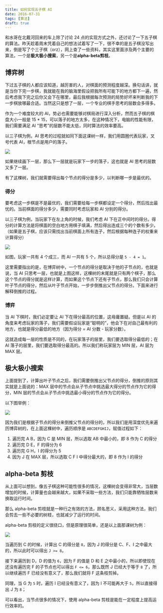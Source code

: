 ```yaml
---
title: 如何实现五子棋 AI
date: 2016-07-31
tags: [算法]
draft: true
---
```


和水哥在北戴河回来的车上除了讨论 24 点的实现方式之外，还讨论了一下五子棋的算法。昨天趁着周末凭着自己的想法试着写了一下，很不幸的是五子棋没写出来，倒是写了个三子棋（orz），网上查了一些资料，其实这里面涉及两个主要的算法，一个是**极大极小搜索**，另一个是**alpha-beta剪枝**。

<!-- more -->

## 博弈树

下过五子棋的人都应该知道，越厉害的人，对棋面的预测程度越深。换句话讲，就是当你下完一步棋，我就能在我的脑海里假设把我所有可能下的地方都下一遍，然后考虑我下完之后你又会下在哪里，最后我根据每次预测的局势好坏来判断我的下一步棋放哪最合适。当然这只是想了一层，一个专业的棋手思考的层数会多得多。

作为一个难度较大的 AI，势必也需要能够对棋局进行深入分析，然而五子棋的棋盘大小一般是 15 * 15，可以落子的地方太多，在这种情况下，电脑的性能有限，我们需要满足 AI “思考”的层数不能太低，同时算法的效率要高。

以三子棋为例，AI 思考的过程就如同下面这课树一样，我们用圆圈代表玩家，叉号代表 AI，根节点是用户的落子。

![](http://cdn.sunhz.cn/blog/five-in-a-row/01.png)

如果继续画下一层，那么下一层就是玩家下一步的落子，这也就是 AI 思考的层数又多了一层。

有了这棵树，我们就需要得出每个节点的得分是多少，以判断哪一步是最优的。

### 得分

要考虑这一步棋是不是最优的，我们需要给每一步棋都设定一个得分，然后找出最忧的。当前棋面的得分多少，需要同时考虑玩家和 AI 分别的得分。

以三子棋为例，当玩家下在左上角的时候，我们考虑 AI 下在正中间时的得分。得分的计算方法是将棋面的空白地方用棋子填满，然后得出连成三个的个数有多少。（如果是五子棋，应该只需找出当前棋面上所有连子，然后根据每种连子的权重来计算得分）

![](http://cdn.sunhz.cn/blog/five-in-a-row/04.png)

如图，玩家一共有 4 个成三，而 AI 一共有 5 个，所以总得分是 `5 - 4 = 1`。

这里需要指出的是，在博弈树中，一个节点的得分是取决于他的子节点的，也就是说，当 AI 只思考一层，也就是上图这样，这棵树的末尾就是只有两个棋子，那么这个节点的得分就是这样计算，而如果这个节点下还有子节点，那么我们只会计算叶子节点的得分，然后从叶子节点开始，一步步倒推出父节点的得分。下面来进行解释倒推的过程。

### 博弈

当 AI 下棋时，我们必定要让 AI 下在得分最高的位置，这毋庸置疑。但是以 AI 的角度来考虑玩家的落子，我们需要假设玩家是“聪明的”，他会下在对自己最有利的地方，也就是得分最低的地方（因为得分 = AI 分数 - 玩家分数）。

这就造成每一层的性质是不同的，在玩家落子的层里，我们要选取得分最低的；在 AI 落子的层里，我们要选取得分最高的。所以我们称玩家层为 MIN 层，AI 层为 MAX 层。

## 极大极小搜索

上面提到了，计算出叶子节点之后，我们需要倒推出父节点的得分，倒推的原则其实就是上面说的：MAX
层中的节点会从子节点中挑选最大得分的节点作为它的得分，MIN 层的节点会从子节点中挑选最小得分的节点作为它的得分。

以下图举例：

![](http://cdn.sunhz.cn/blog/five-in-a-row/02.png)

因为我们是根据子节点的得分来倒推父节点的得分的，所以我们是用深度优先来遍历博弈树的，在上面这棵树中，遍历顺序是 `ABCDEFGHIJ`，赋值过程如下：

1. 遍历完 A B，因为 C 是 MIN 层，所以选取 AB 中最小的，即 8 作为 C 的得分
2. 遍历完 D E，F 的得分为 6
3. 遍历完 G H，I 的得分为 5
4. 因为 J 在 MAX 层，所以选取 C F I 中得分最大的，即 8 作为 I 的得分

## alpha-beta 剪枝

从上面可以想到，像五子棋这种可能性很多的情况，这棵树会变得非常大，当层数增加的时候，计算量也会越来越大，如果不采取一些方法，我们只能靠牺牲层数来换取运行时间。

那么 alpha-beta 剪枝就是一种行之有效的方法，顾名思义，采用这种方法，我们会剪去一些不必要的树枝，也就减少了运行的时间。

alpha-beta 剪枝的定义很绕口，但是原理很简单，还是以上面那课树为例：

![](http://cdn.sunhz.cn/blog/five-in-a-row/03.png)

当遍历到 C 的时候，计算出 C 的得分是 `8`，因为 J 的得分是 C、F、I 之中最大的，所以此时可以得出 `J >= 8`。

接下来遍历到 D，D 的值为 `6`，因为 F 的值是 D 和 E 之中最小的，所以即使现在还没有遍历完 F 的子节点也可以得出 `F <= 6`，那么既然 J 已经大于等于 `8` 了，所以继续遍历 F 已经没有意义了，那么我们就将 F 这条枝剪掉。

同理，当 G 为 `5` 时，遍历 I 已经没有意义了，因为 I 不可能再大于 `5`，所以直接得出 J 为 `8`；

可以看出，当节点很多的情况下，使用 alpha-beta 剪枝是能在一定程度上提高运行效率的。